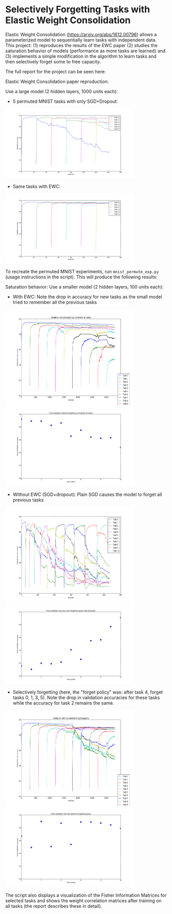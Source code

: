# Selectively Forgetting Tasks with Elastic Weight Consolidation

Elastic Weight Consolidation (https://arxiv.org/abs/1612.00796) allows a parameterized model to sequentially learn tasks with independent data. This project: (1) reproduces the results of the EWC paper (2) studies the saturation behavior of models (performance as more tasks are learned) and (3) implements a simple modification in the algorithm to learn tasks and then selectively forget some to free capacity.

The full report for the project can be seen here: <link to report>

Elastic Weight Consolidation paper reproduction:

Use a large model (2 hidden layers, 1000 units each):

   * 5 permuted MNIST tasks with only SGD+Dropout:
   <img src="imgs/fc_mnist_sgd_dropout_smooth.png" width="400">

   * Same tasks with EWC:
   <img src="imgs/fc_mnist_ewc_smooth.png" width="400">

To recreate the permuted MNIST experiments, run `mnist_permute_exp.py` (usage instructions in the script). This will produce the following results:

Saturation behavior: Use a smaller model (2 hidden layers, 100 units each):

   * With EWC: Note the drop in accuracy for new tasks as the small model tried to remember all the previous tasks
  <p float="left">
    <img src="imgs/val_sel_rem.png" width="400" height="300" />
    <img src="imgs/fin_val_rem.png" width="400" height="250" />
  </p>

   * Without EWC (SGD+dropout): Plain SGD causes the model to forget all previous tasks
  <p float="left">
    <img src="imgs/sat_sgd_dropout_smooth.png" width="400" height="300" />
    <img src="imgs/fin_val_fgt.png" width="400" height="250" />
  </p>

   * Selectively forgetting (here, the "forget policy" was: after task 4, forget tasks 0, 1, 3, 5). Note the drop in validation accuracies for these tasks while the accuracy for task 2 remains the same.
  <p float="left">
    <img src="imgs/val_sel_fgt_0,1,3,5.png" width="400" height="300" />
    <img src="imgs/fin_val_sel_fgt_0,1,3,5.png" width="400" height="250" />
  </p>

The script also displays a visualization of the Fisher Information Matrices for selected tasks and shows the weight correlation matrices after training on all tasks (the report describes these in detail).

